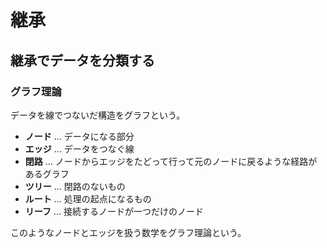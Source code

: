 # 継承
## 継承でデータを分類する
### グラフ理論

データを線でつないだ構造をグラフという。
* __ノード__ ... データになる部分
* __エッジ__ ... データをつなぐ線
* __閉路__ ... ノードからエッジをたどって行って元のノードに戻るような経路があるグラフ
* __ツリー__ ... 閉路のないもの
* __ルート__ ... 処理の起点になるもの
* __リーフ__ ... 接続するノードが一つだけのノード

このようなノードとエッジを扱う数学をグラフ理論という。